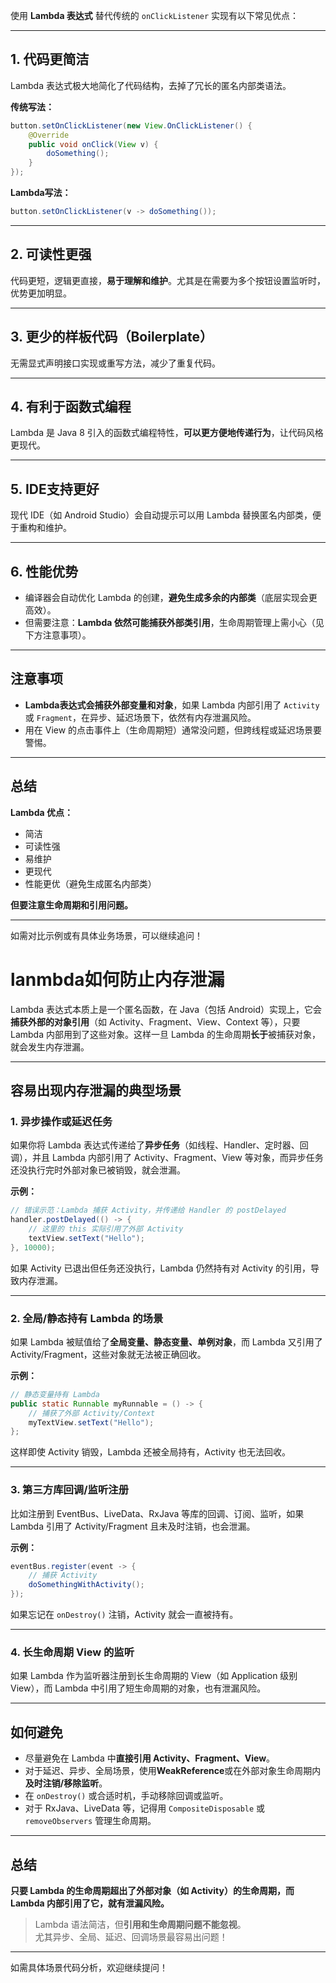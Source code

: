 使用 **Lambda 表达式** 替代传统的 `onClickListener` 实现有以下常见优点：

---

## 1. 代码更简洁

Lambda 表达式极大地简化了代码结构，去掉了冗长的匿名内部类语法。

**传统写法：**
```java
button.setOnClickListener(new View.OnClickListener() {
    @Override
    public void onClick(View v) {
        doSomething();
    }
});
```

**Lambda写法：**
```java
button.setOnClickListener(v -> doSomething());
```

---

## 2. 可读性更强

代码更短，逻辑更直接，**易于理解和维护**。尤其是在需要为多个按钮设置监听时，优势更加明显。

---

## 3. 更少的样板代码（Boilerplate）

无需显式声明接口实现或重写方法，减少了重复代码。

---

## 4. 有利于函数式编程

Lambda 是 Java 8 引入的函数式编程特性，**可以更方便地传递行为**，让代码风格更现代。

---

## 5. IDE支持更好

现代 IDE（如 Android Studio）会自动提示可以用 Lambda 替换匿名内部类，便于重构和维护。

---

## 6. 性能优势

- 编译器会自动优化 Lambda 的创建，**避免生成多余的内部类**（底层实现会更高效）。
- 但需要注意：**Lambda 依然可能捕获外部类引用**，生命周期管理上需小心（见下方注意事项）。

---

## 注意事项

- **Lambda表达式会捕获外部变量和对象**，如果 Lambda 内部引用了 `Activity` 或 `Fragment`，在异步、延迟场景下，依然有内存泄漏风险。
- 用在 View 的点击事件上（生命周期短）通常没问题，但跨线程或延迟场景要警惕。

---

## 总结

**Lambda 优点：**
- 简洁
- 可读性强
- 易维护
- 更现代
- 性能更优（避免生成匿名内部类）

**但要注意生命周期和引用问题。**

---

如需对比示例或有具体业务场景，可以继续追问！

# lanmbda如何防止内存泄漏

Lambda 表达式本质上是一个匿名函数，在 Java（包括 Android）实现上，它会**捕获外部的对象引用**（如 Activity、Fragment、View、Context 等），只要 Lambda 内部用到了这些对象。这样一旦 Lambda 的生命周期**长于**被捕获对象，就会发生内存泄漏。

---

## 容易出现内存泄漏的典型场景

### 1. **异步操作或延迟任务**

如果你将 Lambda 表达式传递给了**异步任务**（如线程、Handler、定时器、回调），并且 Lambda 内部引用了 Activity、Fragment、View 等对象，而异步任务还没执行完时外部对象已被销毁，就会泄漏。

**示例：**

```java
// 错误示范：Lambda 捕获 Activity，并传递给 Handler 的 postDelayed
handler.postDelayed(() -> {
    // 这里的 this 实际引用了外部 Activity
    textView.setText("Hello");
}, 10000);
```

如果 Activity 已退出但任务还没执行，Lambda 仍然持有对 Activity 的引用，导致内存泄漏。

---

### 2. **全局/静态持有 Lambda 的场景**

如果 Lambda 被赋值给了**全局变量、静态变量、单例对象**，而 Lambda 又引用了 Activity/Fragment，这些对象就无法被正确回收。

**示例：**

```java
// 静态变量持有 Lambda
public static Runnable myRunnable = () -> {
    // 捕获了外部 Activity/Context
    myTextView.setText("Hello");
};
```

这样即使 Activity 销毁，Lambda 还被全局持有，Activity 也无法回收。

---

### 3. **第三方库回调/监听注册**

比如注册到 EventBus、LiveData、RxJava 等库的回调、订阅、监听，如果 Lambda 引用了 Activity/Fragment 且未及时注销，也会泄漏。

**示例：**

```java
eventBus.register(event -> {
    // 捕获 Activity
    doSomethingWithActivity();
});
```

如果忘记在 `onDestroy()` 注销，Activity 就会一直被持有。

---

### 4. **长生命周期 View 的监听**

如果 Lambda 作为监听器注册到长生命周期的 View（如 Application 级别 View），而 Lambda 中引用了短生命周期的对象，也有泄漏风险。

---

## 如何避免

- 尽量避免在 Lambda 中**直接引用 Activity、Fragment、View**。
- 对于延迟、异步、全局场景，使用**WeakReference**或在外部对象生命周期内**及时注销/移除监听**。
- 在 `onDestroy()` 或合适时机，手动移除回调或监听。
- 对于 RxJava、LiveData 等，记得用 `CompositeDisposable` 或 `removeObservers` 管理生命周期。

---

## 总结

**只要 Lambda 的生命周期超出了外部对象（如 Activity）的生命周期，而 Lambda 内部引用了它，就有泄漏风险。**

> Lambda 语法简洁，但**引用和生命周期问题不能忽视**。  
> 尤其异步、全局、延迟、回调场景最容易出问题！

---

如需具体场景代码分析，欢迎继续提问！